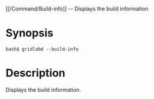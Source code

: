 [[/Command/Build-info]] -- Displays the build information

# Synopsis

~~~
bash$ gridlabd --build-info                                            
~~~

# Description

Displays the build information.

